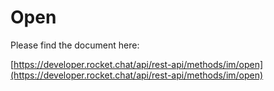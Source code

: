 # Open

Please find the document here: 

[https://developer.rocket.chat/api/rest-api/methods/im/open](https://developer.rocket.chat/api/rest-api/methods/im/open)


